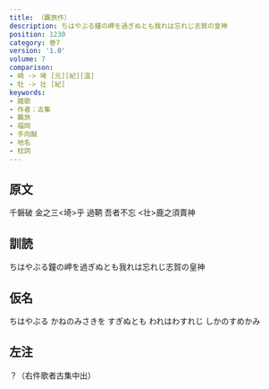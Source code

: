 ```yaml
---
title: （覊旅作）
description: ちはやぶる鐘の岬を過ぎぬとも我れは忘れじ志賀の皇神
position: 1230
category: 巻7
version: '1.0'
volume: 7
comparison:
- 崎 -> 埼 [元][紀][温]
- 牡 -> 壮 [紀]
keywords:
- 雑歌
- 作者：古集
- 羈旅
- 福岡
- 手向醎
- 地名
- 枕詞
---
```


## 原文

千磐破 金之三<埼>乎 過鞆 吾者不忘 <壮>鹿之須賣神

## 訓読

ちはやぶる鐘の岬を過ぎぬとも我れは忘れじ志賀の皇神

## 仮名

ちはやぶる かねのみさきを すぎぬとも われはわすれじ しかのすめかみ

## 左注

？（右件歌者古集中出）
